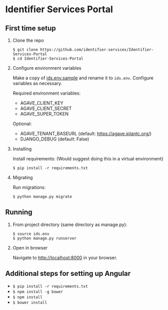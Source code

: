 # Identifier Services Portal


## First time setup

1. Clone the repo

   ```
   $ git clone https://github.com/identifier-services/Identifier-Services-Portal 
   $ cd Identifier-Services-Portal 
   ```

2. Configure environment variables

   Make a copy of [ids.env.sample](ids.env.sample) and rename it to
   `ids.env`. Configure variables as necessary.

   Required environment variables:

   - AGAVE_CLIENT_KEY  
   - AGAVE_CLIENT_SECRET  
   - AGAVE_SUPER_TOKEN

   Optional:

   - AGAVE_TENANT_BASEURL  (default: https://agave.iplantc.org/)
   - DJANGO_DEBUG (default: False)

3. Installing

    Install requirements:
    (Would suggest doing this in a virtual environment)

    ```
    $ pip install -r requirements.txt
    ```

4. Migrating

    Run migrations:
    ```
    $ python manage.py migrate
    ```

## Running

1. From project directory (same directory as manage.py):

    ```
    $ source ids.env
    $ python manage.py runserver
    ```

2. Open in browser

   Navigate to [http://localhost:8000](http://localhost:8000) in your browser.




## Additional steps for setting up Angular
* `$ pip install -r requirements.txt`
* `$ npm install -g bower`
* `$ npm install`
* `$ bower install`